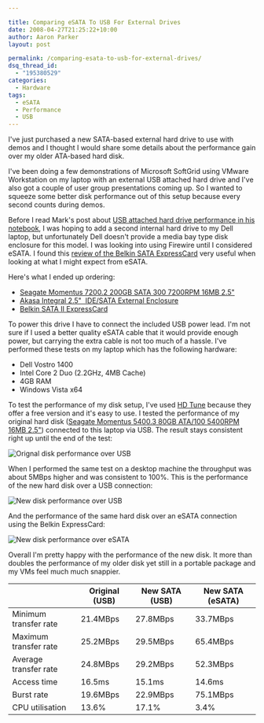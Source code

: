 ```yaml
---

title: Comparing eSATA To USB For External Drives
date: 2008-04-27T21:25:22+10:00
author: Aaron Parker
layout: post

permalink: /comparing-esata-to-usb-for-external-drives/
dsq_thread_id:
  - "195380529"
categories:
  - Hardware
tags:
  - eSATA
  - Performance
  - USB
---
```

I've just purchased a new SATA-based external hard drive to use with demos and I thought I would share some details about the performance gain over my older ATA-based hard disk.

I've been doing a few demonstrations of Microsoft SoftGrid using VMware Workstation on my laptop with an external USB attached hard drive and I've also got a couple of user group presentations coming up. So I wanted to squeeze some better disk performance out of this setup because every second counts during demos.

Before I read Mark's post about [USB attached hard drive performance in his notebook](http://www.markwilson.co.uk/blog/2008/04/comparing-internal-and-usb-attached-hard-disk-performance-in-a-notebook-pc.htm), I was hoping to add a second internal hard drive to my Dell laptop, but unfortunately Dell doesn't provide a media bay type disk enclosure for this model. I was looking into using Firewire until I considered eSATA. I found this [review of the Belkin SATA ExpressCard](http://www.notebookreview.com/default.asp?newsID=3790) very useful when looking at what I might expect from eSATA.

Here's what I ended up ordering:

  * [Seagate Momentus 7200.2 200GB SATA 300 7200RPM 16MB 2.5"](http://www.seagate.com/ww/v/index.jsp?locale=en-US&name=mod_ST9200420AS&vgnextoid=cb31213b5a5e3110VgnVCM100000f5ee0a0aRCRD&vgnextchannel=c021a47948a3d010VgnVCM100000dd04090aRCRD&reqPage=Model) 
  * [Akasa Integral 2.5"&#160; IDE/SATA External Enclosure](http://www.akasa.co.uk/akasa_english/spec_page/storage/spec_ak_enp2nes_bl.htm) 
  * [Belkin SATA II ExpressCard](http://catalog.belkin.com/IWCatProductPage.process?Product_Id=278303) 

To power this drive I have to connect the included USB power lead. I'm not sure if I used a better quality eSATA cable that it would provide enough power, but carrying the extra cable is not too much of a hassle. I've performed these tests on my laptop which has the following hardware:

  * Dell Vostro 1400 
  * Intel Core 2 Duo (2.2GHz, 4MB Cache) 
  * 4GB RAM 
  * Windows Vista x64 

To test the performance of my disk setup, I've used [HD Tune](http://www.hdtune.com/) because they offer a free version and it's easy to use. I tested the performance of my original hard disk ([Seagate Momentus 5400.3 80GB ATA/100 5400RPM 16MB 2.5"](http://www.seagate.com/ww/v/index.jsp?locale=en-US&name=Momentus_5400.3_80_GB&vgnextoid=c83f99f4fa74c010VgnVCM100000dd04090aRCRD&vgnextchannel=b450d3a0140fc010VgnVCM100000dd04090aRCRD&reqPage=Model)) connected to this laptop via USB. The result stays consistent right up until the end of the test:

![Orignal disk performance over USB]({{site.baseurl}}/media/2008/04/originaldiskperf.png)

When I performed the same test on a desktop machine the throughput was about 5MBps higher and was consistent to 100%. This is the performance of the new hard disk over a USB connection:

![New disk performance over USB]({{site.baseurl}}/media/2008/04/perfusb.png)

And the performance of the same hard disk over an eSATA connection using the Belkin ExpressCard:

![New disk performance over eSATA]({{site.baseurl}}/media/2008/04/perfesata.png)

Overall I'm pretty happy with the performance of the new disk. It more than doubles the performance of my older disk yet still in a portable package and my VMs feel much much snappier.

|               |Original (USB)|New SATA (USB)|New SATA (eSATA)|
|---------------------|--------------|--------------|----------------|
|Minimum transfer rate|21.4MBps      |27.8MBps      |33.7MBps        |
|Maximum transfer rate|25.2MBps      |29.5MBps      |65.4MBps        |
|Average transfer rate|24.8MBps      |29.2MBps      |52.3MBps        |
|Access time          |16.5ms        |15.1ms        |14.6ms          |
|Burst rate           |19.6MBps      |22.9MBps      |75.1MBps        |
|CPU utilisation      |13.6%         |17.1%         |3.4%            |
